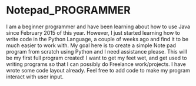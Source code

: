 # Notepad_PROGRAMMER
I am a beginner programmer and have been learning about how to use Java since February 2015 of this year. However, I just started learning how to write code in the Python Language, a couple of weeks ago and find it to be much easier to work with. My goal here is to create a simple Note pad program from scratch using Python and I need assistance please. This will be my first full program created! I want to get my feet wet, and get used to writing programs so that I can possibly do Freelance work/projects. I have wrote some code layout already. Feel free to add code to make my program interact with user input. 
